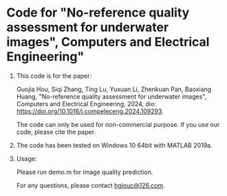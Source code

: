 # Code for "No-reference quality assessment for underwater images", Computers and Electrical Engineering"

1. This code is for the paper: 

    Guojia Hou, Siqi Zhang, Ting Lu, Yuxuan Li, Zhenkuan Pan, Baoxiang Huang, "No-reference quality assessment for underwater images", Computers and Electrical Engineering, 2024, dio: https://doi.org/10.1016/j.compeleceng.2024.109293.

    The code can only be used for non-commercial purpose. If you use our code, please cite the paper.

2. The code has been tested on Windows 10 64bit with MATLAB 2019a. 

3. Usage:

    Please run demo.m for image quality prediction.

    For any questions, please contact hgjouc@126.com.
